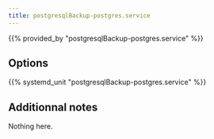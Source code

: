 ```yaml
---
title: postgresqlBackup-postgres.service
---
```


{{% provided_by "postgresqlBackup-postgres.service" %}}

## Options

{{% systemd_unit "postgresqlBackup-postgres.service" %}}

## Additionnal notes

Nothing here.